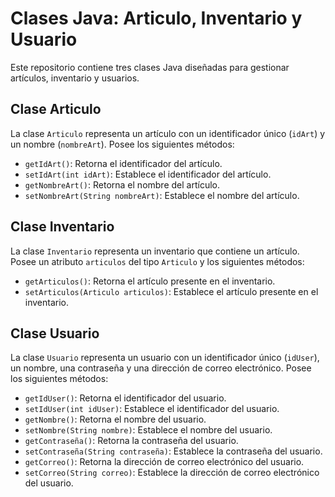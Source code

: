 # Clases Java: Articulo, Inventario y Usuario

Este repositorio contiene tres clases Java diseñadas para gestionar artículos, inventario y usuarios.

## Clase Articulo

La clase `Articulo` representa un artículo con un identificador único (`idArt`) y un nombre (`nombreArt`). Posee los siguientes métodos:

- `getIdArt()`: Retorna el identificador del artículo.
- `setIdArt(int idArt)`: Establece el identificador del artículo.
- `getNombreArt()`: Retorna el nombre del artículo.
- `setNombreArt(String nombreArt)`: Establece el nombre del artículo.

## Clase Inventario

La clase `Inventario` representa un inventario que contiene un artículo. Posee un atributo `articulos` del tipo `Articulo` y los siguientes métodos:

- `getArticulos()`: Retorna el artículo presente en el inventario.
- `setArticulos(Articulo articulos)`: Establece el artículo presente en el inventario.

## Clase Usuario

La clase `Usuario` representa un usuario con un identificador único (`idUser`), un nombre, una contraseña y una dirección de correo electrónico. Posee los siguientes métodos:

- `getIdUser()`: Retorna el identificador del usuario.
- `setIdUser(int idUser)`: Establece el identificador del usuario.
- `getNombre()`: Retorna el nombre del usuario.
- `setNombre(String nombre)`: Establece el nombre del usuario.
- `getContraseña()`: Retorna la contraseña del usuario.
- `setContraseña(String contraseña)`: Establece la contraseña del usuario.
- `getCorreo()`: Retorna la dirección de correo electrónico del usuario.
- `setCorreo(String correo)`: Establece la dirección de correo electrónico del usuario.
